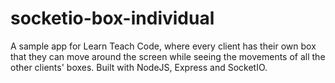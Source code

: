 # socketio-box-individual
A sample app for Learn Teach Code, where every client has their own box that they can move around the screen while seeing the movements of all the other clients' boxes. Built with NodeJS, Express and SocketIO.
